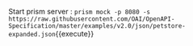 

Start prism server : `prism mock -p 8080 -s https://raw.githubusercontent.com/OAI/OpenAPI-Specification/master/examples/v2.0/json/petstore-expanded.json`{{execute}}
